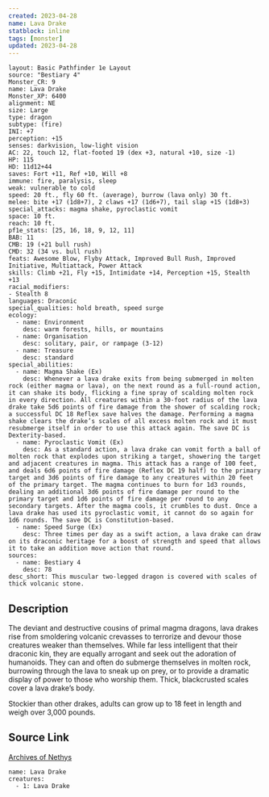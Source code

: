 ```yaml
---
created: 2023-04-28
name: Lava Drake
statblock: inline
tags: [monster]
updated: 2023-04-28
---
```

```statblock
layout: Basic Pathfinder 1e Layout
source: "Bestiary 4"
Monster_CR: 9
name: Lava Drake
Monster_XP: 6400
alignment: NE
size: Large
type: dragon
subtype: (fire)
INI: +7
perception: +15
senses: darkvision, low-light vision
AC: 22, touch 12, flat-footed 19 (dex +3, natural +10, size -1)
HP: 115
HD: 11d12+44
saves: Fort +11, Ref +10, Will +8
immune: fire, paralysis, sleep
weak: vulnerable to cold
speed: 20 ft., fly 60 ft. (average), burrow (lava only) 30 ft.
melee: bite +17 (1d8+7), 2 claws +17 (1d6+7), tail slap +15 (1d8+3)
special_attacks: magma shake, pyroclastic vomit
space: 10 ft.
reach: 10 ft.
pf1e_stats: [25, 16, 18, 9, 12, 11]
BAB: 11
CMB: 19 (+21 bull rush)
CMD: 32 (34 vs. bull rush)
feats: Awesome Blow, Flyby Attack, Improved Bull Rush, Improved Initiative, Multiattack, Power Attack
skills: Climb +21, Fly +15, Intimidate +14, Perception +15, Stealth +13
racial_modifiers:
- Stealth 8
languages: Draconic
special_qualities: hold breath, speed surge
ecology:
  - name: Environment
    desc: warm forests, hills, or mountains
  - name: Organisation
    desc: solitary, pair, or rampage (3-12)
  - name: Treasure
    desc: standard
special_abilities:
  - name: Magma Shake (Ex)
    desc: Whenever a lava drake exits from being submerged in molten rock (either magma or lava), on the next round as a full-round action, it can shake its body, flicking a fine spray of scalding molten rock in every direction. All creatures within a 30-foot radius of the lava drake take 5d6 points of fire damage from the shower of scalding rock; a successful DC 18 Reflex save halves the damage. Performing a magma shake clears the drake’s scales of all excess molten rock and it must resubmerge itself in order to use this attack again. The save DC is Dexterity-based.
  - name: Pyroclastic Vomit (Ex)
    desc: As a standard action, a lava drake can vomit forth a ball of molten rock that explodes upon striking a target, showering the target and adjacent creatures in magma. This attack has a range of 100 feet, and deals 6d6 points of fire damage (Reflex DC 19 half) to the primary target and 3d6 points of fire damage to any creatures within 20 feet of the primary target. The magma continues to burn for 1d3 rounds, dealing an additional 3d6 points of fire damage per round to the primary target and 1d6 points of fire damage per round to any secondary targets. After the magma cools, it crumbles to dust. Once a lava drake has used its pyroclastic vomit, it cannot do so again for 1d6 rounds. The save DC is Constitution-based.
  - name: Speed Surge (Ex)
    desc: Three times per day as a swift action, a lava drake can draw on its draconic heritage for a boost of strength and speed that allows it to take an addition move action that round.
sources:
  - name: Bestiary 4
    desc: 78
desc_short: This muscular two-legged dragon is covered with scales of thick volcanic stone.
```
## Description
The deviant and destructive cousins of primal magma dragons, lava drakes rise from smoldering volcanic crevasses to terrorize and devour those creatures weaker than themselves. While far less intelligent that their draconic kin, they are equally arrogant and seek out the adoration of humanoids. They can and often do submerge themselves in molten rock, burrowing through the lava to sneak up on prey, or to provide a dramatic display of power to those who worship them. Thick, blackcrusted scales cover a lava drake’s body.

Stockier than other drakes, adults can grow up to 18 feet in length and weigh over 3,000 pounds.
## Source Link
[Archives of Nethys](https://aonprd.com/MonsterDisplay.aspx?ItemName=Lava%20Drake)
```encounter-table
name: Lava Drake
creatures:
  - 1: Lava Drake
```
